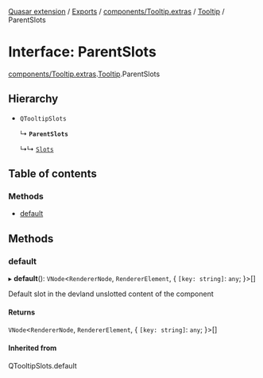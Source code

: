 [Quasar extension](../index.md) / [Exports](../modules.md) / [components/Tooltip.extras](../modules/components_Tooltip_extras.md) / [Tooltip](../modules/components_Tooltip_extras.Tooltip.md) / ParentSlots

# Interface: ParentSlots

[components/Tooltip.extras](../modules/components_Tooltip_extras.md).[Tooltip](../modules/components_Tooltip_extras.Tooltip.md).ParentSlots

## Hierarchy

- `QTooltipSlots`

  ↳ **`ParentSlots`**

  ↳↳ [`Slots`](components_Tooltip_extras.Tooltip.Slots.md)

## Table of contents

### Methods

- [default](components_Tooltip_extras.Tooltip.ParentSlots.md#default)

## Methods

### default

▸ **default**(): `VNode`<`RendererNode`, `RendererElement`, { `[key: string]`: `any`;  }\>[]

Default slot in the devland unslotted content of the component

#### Returns

`VNode`<`RendererNode`, `RendererElement`, { `[key: string]`: `any`;  }\>[]

#### Inherited from

QTooltipSlots.default
